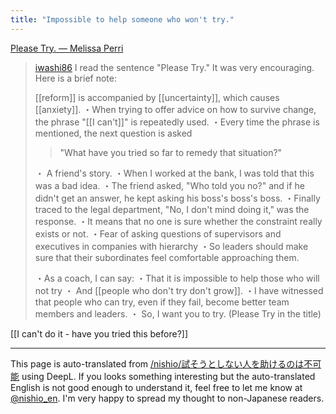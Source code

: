 ```yaml
---
title: "Impossible to help someone who won't try."
---
```


[Please Try. — Melissa Perri](https://melissaperri.com/blog/2017/12/29/please-try)

> [iwashi86](https://twitter.com/iwashi86/status/1788920068631666750) I read the sentence "Please Try." It was very encouraging. Here is a brief note:
>
>  [[reform]] is accompanied by [[uncertainty]], which causes [[anxiety]].
>  ・When trying to offer advice on how to survive change, the phrase "[[I can't]]" is repeatedly used.
>  ・Every time the phrase is mentioned, the next question is asked
> > "What have you tried so far to remedy that situation?"
>
>  ・ A friend's story.
>  ・When I worked at the bank, I was told that this was a bad idea.
>  ・The friend asked, "Who told you no?" and if he didn't get an answer, he kept asking his boss's boss's boss.
>  ・Finally traced to the legal department,
>  "No, I don't mind doing it," was the response.
>  ・It means that no one is sure whether the constraint really exists or not.
>  ・Fear of asking questions of supervisors and executives in companies with hierarchy
>  ・So leaders should make sure that their subordinates feel comfortable approaching them.
>
>  ・As a coach, I can say:
>  ・That it is impossible to help those who will not try
>  ・ And [[people who don't try don't grow]].
>  ・I have witnessed that people who can try, even if they fail, become better team members and leaders.
>  ・ So, I want you to try. (Please Try in the title)

[[I can't do it - have you tried this before?]]

---
This page is auto-translated from [/nishio/試そうとしない人を助けるのは不可能](https://scrapbox.io/nishio/試そうとしない人を助けるのは不可能) using DeepL. If you looks something interesting but the auto-translated English is not good enough to understand it, feel free to let me know at [@nishio_en](https://twitter.com/nishio_en). I'm very happy to spread my thought to non-Japanese readers.